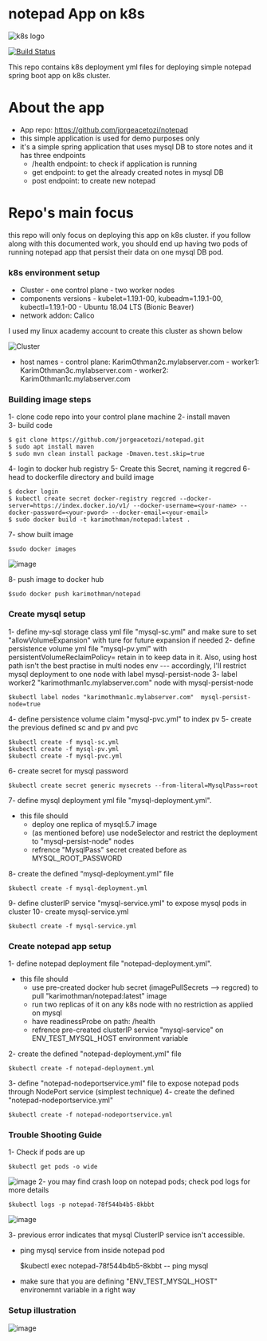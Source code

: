 # notepad App on k8s

![k8s logo](https://cncf-branding.netlify.app/img/projects/kubernetes/horizontal/color/kubernetes-horizontal-color.png)

[![Build Status](https://travis-ci.org/joemccann/dillinger.svg?branch=master)](https://travis-ci.org/joemccann/dillinger)

This repo contains k8s deployment yml files for deploying simple notepad spring boot app on k8s cluster.

# About the app
  - App repo: https://github.com/jorgeacetozi/notepad
  - this simple application is used for demo purposes only
  - it's a simple spring application that uses mysql DB to store notes and it has three endpoints
    - /health endpoint: to check if application is running 
    - get endpoint: to get the already created notes in mysql DB
    - post endpoint: to create new notepad

# Repo's main focus
this repo will only focus on deploying this app on k8s cluster. if you follow along with this documented work, you should end up having two pods of running notepad app that persist their data on one mysql DB pod.

### k8s environment setup
  - Cluster
        - one control plane
        - two worker nodes
  - components versions
        - kubelet=1.19.1-00, kubeadm=1.19.1-00, kubectl=1.19.1-00
        - Ubuntu 18.04 LTS (Bionic Beaver)
  - network addon: Calico

I used my linux academy account to create this cluster as shown below

![Cluster](https://user-images.githubusercontent.com/17851915/104832522-4aea2980-589a-11eb-8d00-32d259ea5f60.png)
- host names
        - control plane:  KarimOthman2c.mylabserver.com 
        - worker1:  KarimOthman3c.mylabserver.com 
        - worker2:  KarimOthman1c.mylabserver.com 

### Building image steps
1- clone code repo into your control plane machine
2- install maven  
3- build code

    $ git clone https://github.com/jorgeacetozi/notepad.git
    $ sudo apt install maven
    $ sudo mvn clean install package -Dmaven.test.skip=true
4- login to docker hub registry
5- Create this Secret, naming it regcred
6- head to dockerfile directory and build image

    $ docker login
    $ kubectl create secret docker-registry regcred --docker-server=https://index.docker.io/v1/ --docker-username=<your-name> --docker-password=<your-pword> --docker-email=<your-email>
    $ sudo docker build -t karimothman/notepad:latest .

7- show built image

    $sudo docker images
![image](https://user-images.githubusercontent.com/17851915/104832962-15dfd600-589e-11eb-8fe1-14917d767c33.png)

8- push image to docker hub
    
    $sudo docker push karimothman/notepad
    
### Create mysql setup
1- define my-sql storage class yml file "mysql-sc.yml" and make sure to set "allowVolumeExpansion" with ture for future expansion if needed
2- define persistence volume yml file "mysql-pv.yml" with persistentVolumeReclaimPolicy= retain in to keep data in it. Also, using host path isn't the best practise in multi nodes env --- accordingly, I'll restrict mysql deployment to one node with label mysql-persist-node
3- label worker2 "karimothman1c.mylabserver.com" node with mysql-persist-node

    $kubectl label nodes "karimothman1c.mylabserver.com"  mysql-persist-node=true
4- define persistence volume claim "mysql-pvc.yml" to index pv
5- create the previous defined sc and pv and pvc
    
    $kubectl create -f mysql-sc.yml
    $kubectl create -f mysql-pv.yml
    $kubectl create -f mysql-pvc.yml
6- create secret for mysql password

    $kubectl create secret generic mysecrets --from-literal=MysqlPass=root
7- define mysql deployment yml file "mysql-deployment.yml".
- this file should
    - deploy one replica of mysql:5.7 image
    - (as mentioned before) use nodeSelector and restrict the deployment to "mysql-persist-node" nodes
    - refrence "MysqlPass" secret created before as MYSQL_ROOT_PASSWORD

8- create the defined “mysql-deployment.yml” file

    $kubectl create -f mysql-deployment.yml 
9- define clusterIP service "mysql-service.yml" to expose mysql pods in cluster
10- create mysql-service.yml

    $kubectl create -f mysql-service.yml

### Create notepad app setup
1- define notepad deployment file "notepad-deployment.yml".
- this file should 
    - use pre-created docker hub secret (imagePullSecrets --> regcred) to pull "karimothman/notepad:latest" image
    - run two replicas of it on any k8s node with no restriction as applied on mysql
    - have readinessProbe on path: /health
    - refrence pre-created clusterIP service "mysql-service" on ENV_TEST_MYSQL_HOST environment variable
    
2- create the defined "notepad-deployment.yml" file

    $kubectl create -f notepad-deployment.yml
3- define "notepad-nodeportservice.yml" file to expose notepad pods through NodePort service (simplest technique)
4- create the defined "notepad-nodeportservice.yml"

    $kubectl create -f notepad-nodeportservice.yml
### Trouble Shooting Guide
1- Check if pods are up

    $kubectl get pods -o wide
![image](https://user-images.githubusercontent.com/17851915/104834136-33b13900-58a6-11eb-9d70-5576ad09e6e8.png)
2- you may find crash loop on notepad pods; check pod logs for more details

    $kubectl logs -p notepad-78f544b4b5-8kbbt
![image](https://user-images.githubusercontent.com/17851915/104834217-af12ea80-58a6-11eb-8b56-70dc3d940933.png)

3- previous error indicates that mysql ClusterIP service isn't accessible.

- ping mysql service from inside notepad pod

    
    $kubectl exec notepad-78f544b4b5-8kbbt  -- ping mysql

- make sure that you are defining "ENV_TEST_MYSQL_HOST" environemnt variable in a right way

### Setup illustration
![image](https://user-images.githubusercontent.com/17851915/104834630-66106580-58a9-11eb-8591-0c513cde3847.png)
